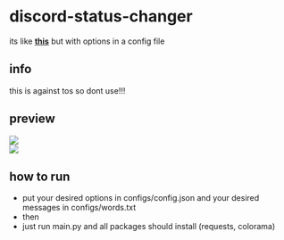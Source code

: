# discord-status-changer
its like **[this](https://github.com/zoony1337/Discord-Custom-status)** but with options in a config file

## info
this is against tos so dont use!!!

## preview
![](https://slab.shx.gg/HIcTVL.gif)<br/>
![](https://slab.shx.gg/dwreRX.gif)<br/>

## how to run
- put your desired options in configs/config.json and your desired messages in configs/words.txt
- then
- just run main.py and all packages should install (requests, colorama)
